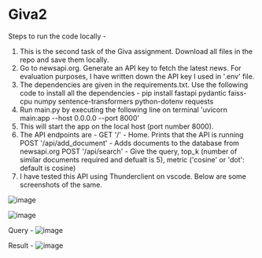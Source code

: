 # Giva2

Steps to run the code locally - 
1. This is the second task of the Giva assignment. Download all files in the repo and save them locally.
2. Go to newsapi.org. Generate an API key to fetch the latest news. For evaluation purposes, I have written down the API key I used in '.env' file.
3. The dependencies are given in the requirements.txt. Use the following code to install all the dependencies - pip install fastapi pydantic faiss-cpu numpy sentence-transformers python-dotenv requests
4. Run main.py by executing the following line on terminal 'uvicorn main:app --host 0.0.0.0 --port 8000'
5. This will start the app on the local host (port number 8000).
6. The API endpoints are -
   GET '/' - Home. Prints that the API is running
   POST '/api/add_document' - Adds documents to the database from newsapi.org
   POST '/api/search' -  Give the query, top_k (number of similar documents required and defualt is 5), metric ('cosine' or 'dot': default is cosine)
7. I have tested this API using Thunderclient on vscode. Below are some screenshots of the same.

![image](https://github.com/user-attachments/assets/9ce040ca-aa99-433c-a54a-0681c43abe87)

![image](https://github.com/user-attachments/assets/bc4a97f4-dce7-4b6f-b55b-a3063fbe60d0)

Query - 
![image](https://github.com/user-attachments/assets/e04632ba-9618-4f8a-8450-bef839841d1e)

Result -
![image](https://github.com/user-attachments/assets/bf809c31-1fc6-46e5-b14b-c6975e02b81d)





   
